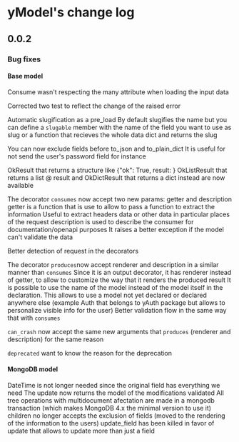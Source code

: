 # yModel's change log
## 0.0.2
### Bug fixes
#### Base model
Consume wasn't respecting the many attribute when loading the input data

Corrected two test to reflect the change of the raised error

Automatic slugification as a pre_load
By default slugifies the name but you can define a ```slugable``` member with the name of the field you want to use as slug or a function that recieves the whole data dict and returns the slug

You can now exclude fields before to_json and to_plain_dict
It is useful for not send the user's password field for instance

OkResult that returns a structure like {"ok": True, result: <your result>}
OkListResult that returns a list @ result and
OkDictResult that returns a dict instead
are now available

The decorator ```consumes``` now accept two new params: getter and description
getter is a function that is use to allow to pass a function to extract the information
Useful to extract headers data or other data in particular places of the request
description is used to describe the consumer for documentation/openapi purposes
It raises a better exception if the model can't validate the data

Better detection of request in the decorators

The decorator ```produces```now accept renderer and description in a similar manner than ```consumes```
Since it is an output decorator, it has renderer instead of getter, to allow to customize the way that it renders the produced result
It is possible to use the name of the model instead of the model itself in the declaration. This allows to use a model not yet declared or declared anywhere else (example Auth that belongs to yAuth package but allows to personalize visible info for the user)
Better validation flow in the same way that with ```consumes```

```can_crash``` now accept the same new arguments that ```produces``` (renderer and description) for the same reason

```deprecated``` want to know the reason for the deprecation

#### MongoDB model
DateTime is not longer needed since the original field has everything we need
The update now returns the model of the modifications validated
All tree operations with multidocument afectation are made in a mongodb transaction (which makes MongoDB 4.x the minimal version to use it)
children no longer accepts the exclusion of fields (moved to the rendering of the information to the users)
update_field has been killed in favor of update that allows to update more than just a field